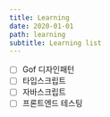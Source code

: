 ```yaml
---
title: Learning
date: 2020-01-01
path: learning
subtitle: Learning list
---
```


- [ ] Gof 디자인패턴
- [ ] 타입스크립트
- [ ] 자바스크립트
- [ ] 프론트엔드 테스팅